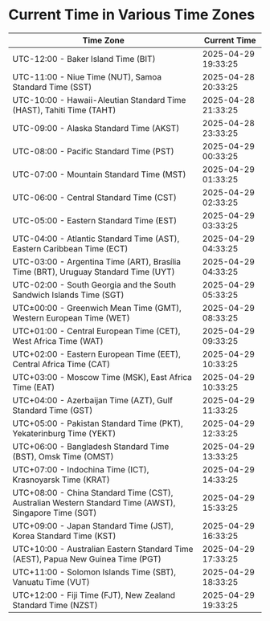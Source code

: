 # Current Time in Various Time Zones

| Time Zone | Current Time |
|-----------|--------------|
| UTC-12:00 - Baker Island Time (BIT) | 2025-04-29 19:33:25 |
| UTC-11:00 - Niue Time (NUT), Samoa Standard Time (SST) | 2025-04-28 20:33:25 |
| UTC-10:00 - Hawaii-Aleutian Standard Time (HAST), Tahiti Time (TAHT) | 2025-04-28 21:33:25 |
| UTC-09:00 - Alaska Standard Time (AKST) | 2025-04-28 23:33:25 |
| UTC-08:00 - Pacific Standard Time (PST) | 2025-04-29 00:33:25 |
| UTC-07:00 - Mountain Standard Time (MST) | 2025-04-29 01:33:25 |
| UTC-06:00 - Central Standard Time (CST) | 2025-04-29 02:33:25 |
| UTC-05:00 - Eastern Standard Time (EST) | 2025-04-29 03:33:25 |
| UTC-04:00 - Atlantic Standard Time (AST), Eastern Caribbean Time (ECT) | 2025-04-29 04:33:25 |
| UTC-03:00 - Argentina Time (ART), Brasília Time (BRT), Uruguay Standard Time (UYT) | 2025-04-29 04:33:25 |
| UTC-02:00 - South Georgia and the South Sandwich Islands Time (SGT) | 2025-04-29 05:33:25 |
| UTC±00:00 - Greenwich Mean Time (GMT), Western European Time (WET) | 2025-04-29 08:33:25 |
| UTC+01:00 - Central European Time (CET), West Africa Time (WAT) | 2025-04-29 09:33:25 |
| UTC+02:00 - Eastern European Time (EET), Central Africa Time (CAT) | 2025-04-29 10:33:25 |
| UTC+03:00 - Moscow Time (MSK), East Africa Time (EAT) | 2025-04-29 10:33:25 |
| UTC+04:00 - Azerbaijan Time (AZT), Gulf Standard Time (GST) | 2025-04-29 11:33:25 |
| UTC+05:00 - Pakistan Standard Time (PKT), Yekaterinburg Time (YEKT) | 2025-04-29 12:33:25 |
| UTC+06:00 - Bangladesh Standard Time (BST), Omsk Time (OMST) | 2025-04-29 13:33:25 |
| UTC+07:00 - Indochina Time (ICT), Krasnoyarsk Time (KRAT) | 2025-04-29 14:33:25 |
| UTC+08:00 - China Standard Time (CST), Australian Western Standard Time (AWST), Singapore Time (SGT) | 2025-04-29 15:33:25 |
| UTC+09:00 - Japan Standard Time (JST), Korea Standard Time (KST) | 2025-04-29 16:33:25 |
| UTC+10:00 - Australian Eastern Standard Time (AEST), Papua New Guinea Time (PGT) | 2025-04-29 17:33:25 |
| UTC+11:00 - Solomon Islands Time (SBT), Vanuatu Time (VUT) | 2025-04-29 18:33:25 |
| UTC+12:00 - Fiji Time (FJT), New Zealand Standard Time (NZST) | 2025-04-29 19:33:25 |
